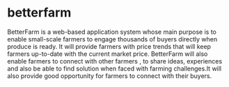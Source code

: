 # betterfarm
BetterFarm is a web-based application system whose main purpose is to enable small-scale farmers to engage thousands of buyers directly when produce is ready. It will provide farmers with price trends that will keep farmers up-to-date with the current market price. 
BetterFarm will also enable farmers to connect with other farmers , to share ideas, experiences and also be able to find solution when faced with farming challenges.It will also provide good opportunity for farmers to connect with their buyers.



